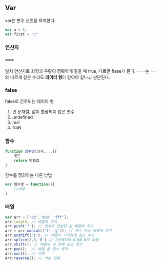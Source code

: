 ## Var

var은 변수 선언을 의미한다. 

```js
var a = 1;
var first = "c"
```



### 연산자

#### ===

일치 연산자로 좌항과 우황이 정확하게 같을 때 true, 다르면 flase가 된다. ===는 ==와 다르게 같은 수라도 **데이터 형**이 같아야 같다고 판단된다.



### false

false로 간주되는 데이터 형

1. 빈 문자열, 값이 할당되지 않은 변수
2. undefined
3. null
4. NaN



### 함수

```javascript
function 함수명(인자...,){
    코드
    return 반환값
}
```

함수를 정의하는 다른 방법

```javascript
var 함수명 = function(){
    //내용
}
```



### 배열

```javascript
var arr = ['dd','ddd','fff'];
arr.length; // 배열의 크기
arr.push('f'); // 인자로 전달된 값 배열에 추가
arr = arr.concat(['f','g']); // 복수 원소 배열에 추가
arr.unshift('z'); // 배열의 시작점에 원소 추가
arr.splice(2,0,'B') // 2번째부터 0개를 B로 바꿈 
arr.shift(); // 배열의 첫 번째 원소 제거
arr.pop();  // 배열 끝 원소 제거
arr.sort(); // 정렬
arr.reverse(); // 역순 정렬
```